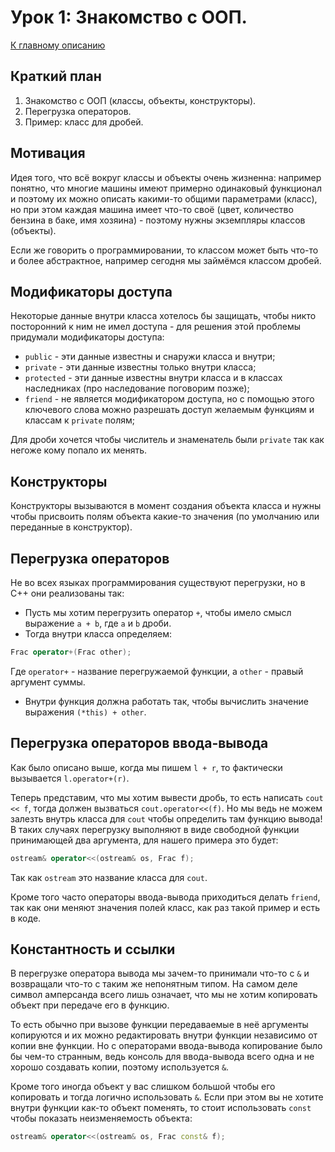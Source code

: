 # Урок 1: Знакомство с ООП.
[К главному описанию](/README.md)


## Краткий план
1. Знакомство с ООП (классы, объекты, конструкторы).
2. Перегрузка операторов.
3. Пример: класс для дробей.


## Мотивация
Идея того, что всё вокруг классы и объекты очень жизненна: например понятно, что многие машины имеют примерно одинаковый функционал и поэтому их можно описать какими-то общими параметрами (класс), но при этом каждая машина имеет что-то своё (цвет, количество бензина в баке, имя хозяина) - поэтому нужны экземпляры классов (объекты).

Если же говорить о программировании, то классом может быть что-то и более абстрактное, например сегодня мы займёмся классом дробей.


## Модификаторы доступа
Некоторые данные внутри класса хотелось бы защищать, чтобы никто посторонний к ним не имел доступа - для решения этой проблемы придумали модификаторы доступа:
- `public` - эти данные известны и снаружи класса и внутри;
- `private` - эти данные известны только внутри класса;
- `protected` - эти данные известны внутри класса и в классах наследниках (про наследование поговорим позже);
- `friend` - не является модификатором доступа, но с помощью этого ключевого слова можно разрешать доступ желаемым функциям и классам к `private` полям;

Для дроби хочется чтобы числитель и знаменатель были `private` так как негоже кому попало их менять.


## Конструкторы
Конструкторы вызываются в момент создания объекта класса и нужны чтобы присвоить полям объекта какие-то значения (по умолчанию или переданные в конструктор).


## Перегрузка операторов
Не во всех языках программирования существуют перегрузки, но в C++ они реализованы так:
- Пусть мы хотим перегрузить оператор `+`, чтобы имело смысл выражение `a + b`, где `a` и `b` дроби.
- Тогда внутри класса определяем:
```cpp
Frac operator+(Frac other);
```
Где `operator+` - название перегружаемой функции, а `other` - правый аргумент суммы.
- Внутри функция должна работать так, чтобы вычислить значение выражения `(*this) + other`.


## Перегрузка операторов ввода-вывода
Как было описано выше, когда мы пишем `l + r`, то фактически вызывается `l.operator+(r)`.

Теперь представим, что мы хотим вывести дробь, то есть написать `cout << f`, тогда должен вызваться `cout.operator<<(f)`. Но мы ведь не можем залезть внутрь класса для `cout` чтобы определить там функцию вывода! В таких случаях перегрузку выполняют в виде свободной функции принимающей два аргумента, для нашего примера это будет:
```cpp
ostream& operator<<(ostream& os, Frac f);
```
Так как `ostream` это название класса для `cout`.

Кроме того часто операторы ввода-вывода приходиться делать `friend`, так как они меняют значения полей класс, как раз такой пример и есть в коде.


## Константность и ссылки
В перегрузке оператора вывода мы зачем-то принимали что-то с `&` и возвращали что-то с таким же непонятным типом. На самом деле символ амперсанда всего лишь означает, что мы не хотим копировать объект при передаче его в функцию.

То есть обычно при вызове функции передаваемые в неё аргументы копируются и их можно редактировать внутри функции независимо от копии вне функции. Но с операторами ввода-вывода копирование было бы чем-то странным, ведь консоль для ввода-вывода всего одна и не хорошо создавать копии, поэтому используется `&`.

Кроме того иногда объект у вас слишком большой чтобы его копировать и тогда логично использовать `&`. Если при этом вы не хотите внутри функции как-то объект поменять, то стоит использовать `const` чтобы показать неизменяемость объекта:
```cpp
ostream& operator<<(ostream& os, Frac const& f);
```
